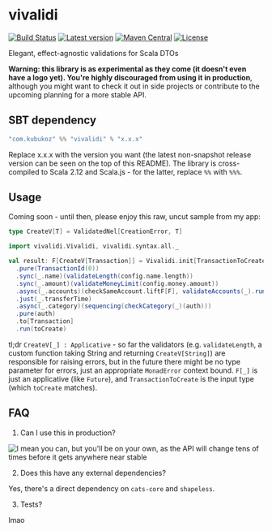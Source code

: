 # vivalidi

[![Build Status](https://travis-ci.org/kubukoz/vivalidi.svg?branch=master)](https://travis-ci.org/kubukoz/vivalidi)
[![Latest version](https://index.scala-lang.org/kubukoz/vivalidi/vivalidi/latest.svg)](https://index.scala-lang.org/kubukoz/vivalidi/vivalidi)
[![Maven Central](https://img.shields.io/maven-central/v/com.kubukoz/vivalidi_2.12.svg)](http://search.maven.org/#search%7Cga%7C1%7Cvivalidi)
[![License](http://img.shields.io/:license-Apache%202-green.svg)](http://www.apache.org/licenses/LICENSE-2.0.txt)


Elegant, effect-agnostic validations for Scala DTOs

**Warning: this library is as experimental as they come (it doesn't even have a logo yet).
You're highly discouraged from using it in production**, although you might want to check it out in side projects
or contribute to the upcoming planning for a more stable API.

## SBT dependency

```scala
"com.kubukoz" %% "vivalidi" % "x.x.x"
```

Replace x.x.x with the version you want (the latest non-snapshot release version can be seen on the top of this README).
The library is cross-compiled to Scala 2.12 and Scala.js - for the latter, replace `%%` with `%%%`.

## Usage
Coming soon - until then, please enjoy this raw, uncut sample from my app:

```scala
type CreateV[T] = ValidatedNel[CreationError, T]

import vivalidi.Vivalidi, vivalidi.syntax.all._

val result: F[CreateV[Transaction]] = Vivalidi.init[TransactionToCreate, CreateV, F]
  .pure(TransactionId(0))
  .sync(_.name)(validateLength(config.name.length))
  .sync(_.amount)(validateMoneyLimit(config.money.amount))
  .async(_.accounts)(checkSameAccount.liftF[F], validateAccounts(_).run(auth))
  .just(_.transferTime)
  .async(_.category)(sequencing(checkCategory(_)(auth)))
  .pure(auth)
  .to[Transaction]
  .run(toCreate)
```

tl;dr `CreateV[_] : Applicative` - so far the validators (e.g. `validateLength`, a custom function taking String and returning
`CreateV[String]`) are responsible for raising errors, but in the future there might be no type parameter for errors, just
an appropriate `MonadError` context bound. `F[_]` is just an applicative (like `Future`), and `TransactionToCreate` is
the input type (which `toCreate` matches).

## FAQ

1. Can I use this in production?

![I mean you can, but you'll be on your own, as the API will change tens of times before it gets anywhere near stable](https://media.tenor.co/images/a8b0a72b4d23609c7f30b3ff2c3e9095/tenor.gif)

2. Does this have any external dependencies?

Yes, there's a direct dependency on `cats-core` and `shapeless`.

3. Tests?

lmao
